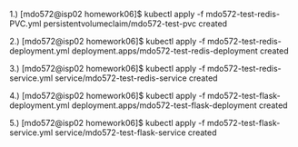 1.)
[mdo572@isp02 homework06]$ kubectl apply -f mdo572-test-redis-PVC.yml 
persistentvolumeclaim/mdo572-test-pvc created

2.)
[mdo572@isp02 homework06]$ kubectl apply -f mdo572-test-redis-deployment.yml 
deployment.apps/mdo572-test-redis-deployment created

3.)
[mdo572@isp02 homework06]$ kubectl apply -f mdo572-test-redis-service.yml 
service/mdo572-test-redis-service created

4.)
[mdo572@isp02 homework06]$ kubectl apply -f mdo572-test-flask-deployment.yml 
deployment.apps/mdo572-test-flask-deployment created

5.)
[mdo572@isp02 homework06]$ kubectl apply -f mdo572-test-flask-service.yml 
service/mdo572-test-flask-service created


